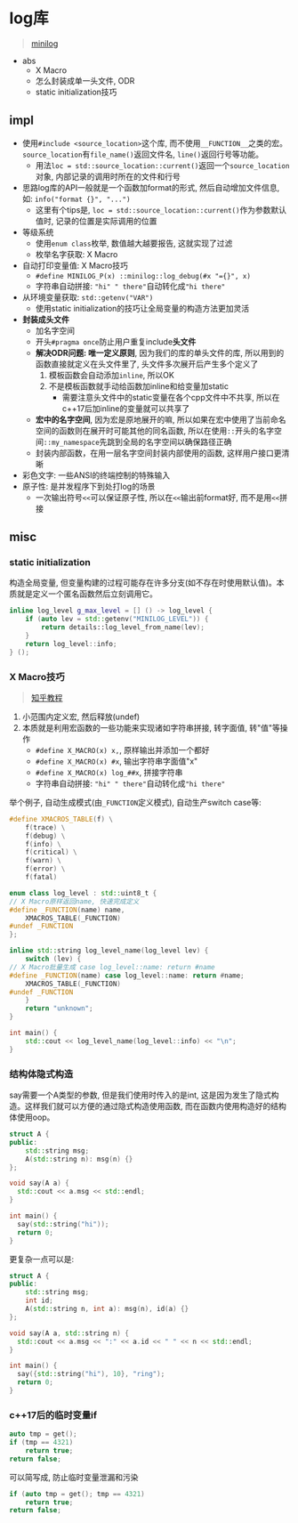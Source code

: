 # log库

> [minilog](https://github.com/archibate/minilog)

- abs
    * X Macro
    * 怎么封装成单一头文件, ODR
    * static initialization技巧

## impl

- 使用`#include <source_location>`这个库, 而不使用`__FUNCTION__`之类的宏。`source_location`有`file_name()`返回文件名, `line()`返回行号等功能。
    * 用法`loc = std::source_location::current()`返回一个`source_location`对象, 内部记录的调用时所在的文件和行号
- 思路log库的API一般就是一个函数加format的形式, 然后自动增加文件信息, 如: `info("format {}", "...")`
    * 这里有个tips是, `loc = std::source_location::current()`作为参数默认值时, 记录的位置是实际调用的位置
- 等级系统
    * 使用`enum class`枚举, 数值越大越要报告, 这就实现了过滤
    * 枚举名字获取: X Macro
- 自动打印变量值: X Macro技巧
    * `#define MINILOG_P(x) ::minilog::log_debug(#x "={}", x)`
    * 字符串自动拼接: `"hi" " there"`自动转化成`"hi there"`
- 从环境变量获取: `std::getenv("VAR")`
    * 使用static initialization的技巧让全局变量的构造方法更加灵活 
- **封装成头文件**
    * 加名字空间
    * 开头`#pragma once`防止用户重复include**头文件**
    * **解决ODR问题: 唯一定义原则**, 因为我们的库的单头文件的库, 所以用到的函数直接就定义在头文件里了, 头文件多次展开后产生多个定义了
        1. 模板函数会自动添加`inline`, 所以OK
        2. 不是模板函数就手动给函数加inline和给变量加static
            - 需要注意头文件中的static变量在各个cpp文件中不共享, 所以在c++17后加inline的变量就可以共享了
    * **宏中的名字空间**, 因为宏是原地展开的嘛, 所以如果在宏中使用了当前命名空间的函数则在展开时可能其他的同名函数, 所以在使用`::`开头的名字空间`::my_namespace`先跳到全局的名字空间以确保路径正确
    * 封装内部函数，在用一层名字空间封装内部使用的函数, 这样用户接口更清晰
- 彩色文字: 一些ANSI的终端控制的特殊输入
- 原子性: 是并发程序下到处打log的场景
    * 一次输出符号`<<`可以保证原子性, 所以在`<<`输出前format好, 而不是用`<<`拼接


## misc

### static initialization

构造全局变量, 但变量构建的过程可能存在许多分支(如不存在时使用默认值)。本质就是定义一个匿名函数然后立刻调用它。

```cpp
inline log_level g_max_level = [] () -> log_level {
    if (auto lev = std::getenv("MINILOG_LEVEL")) {
        return details::log_level_from_name(lev);
    }
    return log_level::info;
} ();
```

### X Macro技巧

> [知乎教程](https://zhuanlan.zhihu.com/p/521073931)

1. 小范围内定义宏, 然后释放(undef)
2. 本质就是利用宏函数的一些功能来实现诸如字符串拼接, 转字面值, 转"值"等操作
    - `#define X_MACRO(x) x,`, 原样输出并添加一个都好
    - `#define X_MACRO(x) #x`, 输出字符串字面值"x"
    - `#define X_MACRO(x) log_##x`, 拼接字符串
    - 字符串自动拼接: `"hi" " there"`自动转化成`"hi there"`

举个例子, 自动生成模式(由`_FUNCTION`定义模式), 自动生产switch case等:

```cpp
#define XMACROS_TABLE(f) \
	f(trace) \
    f(debug) \
    f(info) \
    f(critical) \
    f(warn) \
    f(error) \
    f(fatal)

enum class log_level : std::uint8_t {
// X Macro原样返回name, 快速完成定义
#define _FUNCTION(name) name,
    XMACROS_TABLE(_FUNCTION)
#undef _FUNCTION
};

inline std::string log_level_name(log_level lev) {
    switch (lev) {
// X Macro批量生成 case log_level::name: return #name
#define _FUNCTION(name) case log_level::name: return #name;
    XMACROS_TABLE(_FUNCTION)
#undef _FUNCTION
    }
    return "unknown";
}

int main() {
	std::cout << log_level_name(log_level::info) << "\n";
}
```


### 结构体隐式构造

say需要一个A类型的参数, 但是我们使用时传入的是int, 这是因为发生了隐式构造。这样我们就可以方便的通过隐式构造使用函数, 而在函数内使用构造好的结构体使用oop。

```cpp
struct A {
public:
	std::string msg;
	A(std::string n): msg(n) {}
};

void say(A a) {
  std::cout << a.msg << std::endl;
}

int main() {
  say(std::string("hi"));
  return 0;
}
```

更复杂一点可以是:

```cpp
struct A {
public:
	std::string msg;
	int id;
	A(std::string n, int a): msg(n), id(a) {}
};

void say(A a, std::string n) {
  std::cout << a.msg << ":" << a.id << " " << n << std::endl;
}

int main() {
  say({std::string("hi"), 10}, "ring");
  return 0;
}
```

### c++17后的临时变量if

```cpp
auto tmp = get();
if (tmp == 4321)
    return true;
return false;
```

可以简写成, 防止临时变量泄漏和污染

```cpp
if (auto tmp = get(); tmp == 4321)
    return true;
return false;
```


